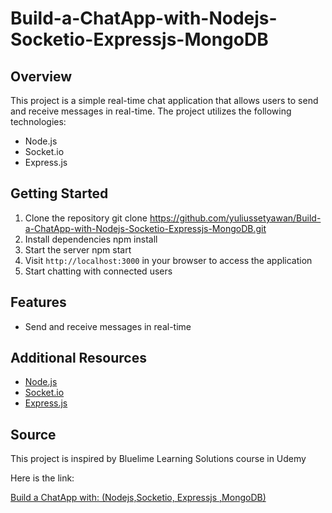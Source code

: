 # Build-a-ChatApp-with-Nodejs-Socketio-Expressjs-MongoDB

## Overview
This project is a simple real-time chat application that allows users to send and receive messages in real-time. The project utilizes the following technologies:
- Node.js
- Socket.io
- Express.js

## Getting Started
1. Clone the repository
git clone https://github.com/yuliussetyawan/Build-a-ChatApp-with-Nodejs-Socketio-Expressjs-MongoDB.git
2. Install dependencies
npm install
3. Start the server
npm start
4. Visit `http://localhost:3000` in your browser to access the application
5. Start chatting with connected users

## Features
- Send and receive messages in real-time

## Additional Resources
- [Node.js](https://nodejs.org/)
- [Socket.io](https://socket.io/)
- [Express.js](https://expressjs.com/)


## Source

This project is inspired by Bluelime Learning Solutions course in Udemy

Here is the link: 

[Build a ChatApp with: (Nodejs,Socketio, Expressjs ,MongoDB)](https://www.udemy.com/course/build-a-chatapp-with-nodejssocketio-expressjs-mongodb/)
